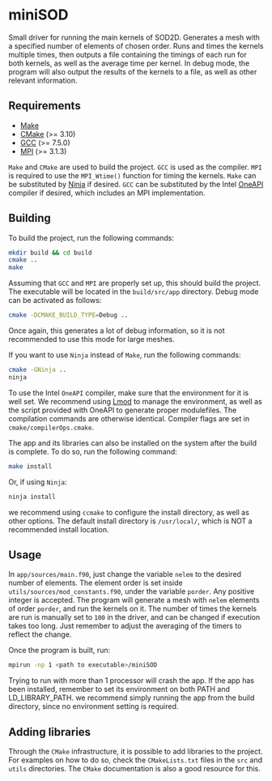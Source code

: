 # miniSOD

Small driver for running the main kernels of SOD2D. Generates a mesh with a specified number of elements of chosen order. Runs and times the kernels multiple times, then outputs a file containing the timings of each run for both kernels, as well as the average time per kernel. In debug mode, the program will also output the results of the kernels to a file, as well as other relevant information.

## Requirements

* [Make](https://www.gnu.org/software/make/)
* [CMake](https://cmake.org/) (>= 3.10)
* [GCC](https://gcc.gnu.org/) (>= 7.5.0)
* [MPI](https://www.open-mpi.org/) (>= 3.1.3)

`Make` and `CMake` are used to build the project. `GCC` is used as the compiler. `MPI` is required to use the `MPI_Wtime()` function for timing the kernels. `Make` can be substituted by [Ninja](https://ninja-build.org/) if desired. `GCC` can be substituted by the Intel [OneAPI](https://software.intel.com/content/www/us/en/develop/tools/oneapi.html) compiler if desired, which includes an MPI implementation.

## Building

To build the project, run the following commands:

```bash
mkdir build && cd build
cmake ..
make
```

Assuming that `GCC` and `MPI` are properly set up, this should build the project. The executable will be located in the `build/src/app` directory. Debug mode can be activated as follows:

```bash
cmake -DCMAKE_BUILD_TYPE=Debug ..
```

Once again, this generates a lot of debug information, so it is not recommended to use this mode for large meshes.

If you want to use `Ninja` instead of `Make`, run the following commands:

```bash
cmake -GNinja ..
ninja
```

To use the Intel `OneAPI` compiler, make sure that the environment for it is well set. We recommend using [Lmod](https://lmod.readthedocs.io/en/latest/) to manage the environment, as well as the script provided with OneAPI to generate proper modulefiles. The compilation commands are otherwise identical. Compiler flags are set in `cmake/compilerOps.cmake`.

The app and its libraries can also be installed on the system after the build is complete. To do so, run the following command:

```bash
make install
```

Or, if using `Ninja`:

```bash
ninja install
```

we recommend using `ccmake` to configure the install directory, as well as other options. The default install directory is `/usr/local/`, which is NOT a recommended install location.

## Usage

In `app/sources/main.f90`, just change the variable `nelem` to the desired number of elements. The element order is set inside `utils/sources/mod_constants.f90`, under the variable `porder`. Any positive integer is accepted. The program will generate a mesh with `nelem` elements of order `porder`, and run the kernels on it. The number of times the kernels are run is manually set to `100` in the driver, and can be changed if execution takes too long. Just remember to adjust the averaging of the timers to reflect the change.

Once the program is built, run:

```bash
mpirun -np 1 <path to executable>/miniSOD
```

Trying to run with more than 1 processor will crash the app. If the app has been installed, remember to set its environment on both PATH and LD_LIBRARY_PATH. we recommend simply running the app from the build directory, since no environment setting is required.

## Adding libraries

Through the `CMake` infrastructure, it is possible to add libraries to the project. For examples on how to do so, check the `CMakeLists.txt` files in the `src` and `utils` directories. The `CMake` documentation is also a good resource for this.